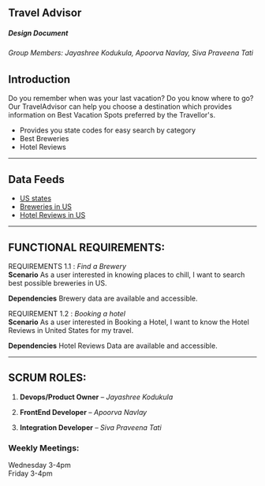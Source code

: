 ## Travel Advisor  

##### Design Document

###### Group Members: Jayashree Kodukula, Apoorva Navlay, Siva Praveena Tati  

## Introduction  
Do you remember when was your last vacation? Do you know where to go? Our TravelAdvisor can help you choose a destination which provides information on Best Vacation Spots preferred by the Travellor's.

- Provides you state codes for easy search by category  
- Best Breweries 
- Hotel Reviews  
---
## Data Feeds  
- [US states](https://worldpopulationreview.com/static/states/abbr-name-list.json) 
- [Breweries in US](https://api.openbrewerydb.org/breweries)
- [Hotel Reviews in US](https://data.world/datafiniti/hotel-reviews)  

---
## FUNCTIONAL REQUIREMENTS:   

REQUIREMENTS 1.1 : *Find a Brewery*  
**Scenario**
As a user interested in knowing places to chill, I want to search best possible breweries in US.

**Dependencies**
Brewery data are available and accessible. 
 

REQUIREMENT 1.2 : *Booking a hotel*  
**Scenario**
As a user interested in Booking a Hotel, I want to know the Hotel Reviews in United States for my travel.

**Dependencies**
Hotel Reviews Data are available and accessible.

---

## SCRUM ROLES: 

1. **Devops/Product Owner** – *Jayashree Kodukula* 

2. **FrontEnd Developer** – *Apoorva Navlay* 

3. **Integration Developer** – *Siva Praveena Tati* 

### Weekly Meetings:
Wednesday 3-4pm  
Friday 3-4pm


